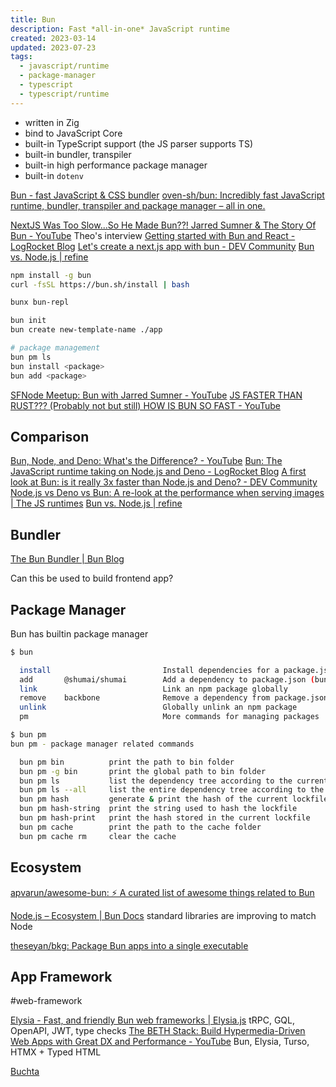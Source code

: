 ```yaml
---
title: Bun
description: Fast *all-in-one* JavaScript runtime
created: 2023-03-14
updated: 2023-07-23
tags:
  - javascript/runtime
  - package-manager
  - typescript
  - typescript/runtime
---
```


- written in Zig
- bind to JavaScript Core
- built-in TypeScript support (the JS parser supports TS)
- built-in bundler, transpiler
- built-in high performance package manager
- built-in `dotenv`

[Bun - fast JavaScript & CSS bundler](https://bun.sh/)
[oven-sh/bun: Incredibly fast JavaScript runtime, bundler, transpiler and package manager – all in one.](https://github.com/oven-sh/bun)

[NextJS Was Too Slow...So He Made Bun??! Jarred Sumner & The Story Of Bun - YouTube](https://www.youtube.com/watch?v=rL4qpniIR7o) Theo's interview
[Getting started with Bun and React - LogRocket Blog](https://blog.logrocket.com/getting-started-bun-react/)
[Let's create a next.js app with bun - DEV Community](https://dev.to/ashirbadgudu/lets-create-a-nextjs-app-with-bun-48l6)
[Bun vs. Node.js | refine](https://refine.dev/blog/bun-js-vs-node/)

```sh
npm install -g bun
curl -fsSL https://bun.sh/install | bash

bunx bun-repl

bun init
bun create new-template-name ./app

# package management
bun pm ls
bun install <package>
bun add <package>
```

[SFNode Meetup: Bun with Jarred Sumner - YouTube](https://www.youtube.com/watch?v=eF48Ar-JjT8)
[JS FASTER THAN RUST??? (Probably not but still) HOW IS BUN SO FAST - YouTube](https://www.youtube.com/watch?v=Rp5yvwX7orE)

## Comparison

[Bun, Node, and Deno: What's the Difference? - YouTube](https://www.youtube.com/watch?v=ApRGWUpW9wg)
[Bun: The JavaScript runtime taking on Node.js and Deno - LogRocket Blog](https://blog.logrocket.com/bun-javascript-runtime-taking-node-js-deno/)
[A first look at Bun: is it really 3x faster than Node.js and Deno? - DEV Community](https://dev.to/builderio/a-first-look-at-bun-is-it-really-3x-faster-than-nodejs-and-deno-45od)
[Node.js vs Deno vs Bun: A re-look at the performance when serving images | The JS runtimes](https://medium.com/deno-the-complete-reference/node-js-vs-deno-vs-bun-a-re-look-at-the-performance-when-serving-images-87a972c9257)
[Bun vs. Node.js | refine](https://refine.dev/blog/bun-js-vs-node/)

## Bundler

[The Bun Bundler | Bun Blog](https://bun.sh/blog/bun-bundler)

Can this be used to build frontend app?

## Package Manager

Bun has builtin package manager

```sh
$ bun

  install                         Install dependencies for a package.json (bun i)
  add       @shumai/shumai        Add a dependency to package.json (bun a)
  link                            Link an npm package globally
  remove    backbone              Remove a dependency from package.json (bun rm)
  unlink                          Globally unlink an npm package
  pm                              More commands for managing packages

$ bun pm
bun pm - package manager related commands

  bun pm bin          print the path to bin folder
  bun pm -g bin       print the global path to bin folder
  bun pm ls           list the dependency tree according to the current lockfile
  bun pm ls --all     list the entire dependency tree according to the current lockfile
  bun pm hash         generate & print the hash of the current lockfile
  bun pm hash-string  print the string used to hash the lockfile
  bun pm hash-print   print the hash stored in the current lockfile
  bun pm cache        print the path to the cache folder
  bun pm cache rm     clear the cache
```

## Ecosystem

[apvarun/awesome-bun: ⚡️ A curated list of awesome things related to Bun](https://github.com/apvarun/awesome-bun)

[Node.js – Ecosystem | Bun Docs](https://bun.sh/docs/ecosystem/nodejs) standard libraries are improving to match Node

[theseyan/bkg: Package Bun apps into a single executable](https://github.com/theseyan/bkg)

## App Framework

#web-framework

[Elysia - Fast, and friendly Bun web frameworks | Elysia.js](https://elysiajs.com/) tRPC, GQL, OpenAPI, JWT, type checks
[The BETH Stack: Build Hypermedia-Driven Web Apps with Great DX and Performance - YouTube](https://www.youtube.com/watch?v=cpzowDDJj24) Bun, Elysia, Turso, HTMX + Typed HTML

[Buchta](https://buchtajs.com/)

